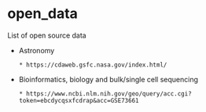 # open_data

List of open source data

* Astronomy

      * https://cdaweb.gsfc.nasa.gov/index.html/

* Bioinformatics, biology and bulk/single cell sequencing

      * https://www.ncbi.nlm.nih.gov/geo/query/acc.cgi?token=ebcdycqsxfcdrap&acc=GSE73661

